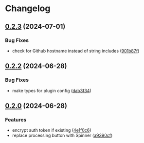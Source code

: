 # Changelog

## [0.2.3](https://github.com/flayks/sanity-plugin-webhooks-trigger/compare/v0.2.2...v0.2.3) (2024-07-01)


### Bug Fixes

* check for Github hostname instead of string includes ([901b87f](https://github.com/flayks/sanity-plugin-webhooks-trigger/commit/901b87f35951973975a39c6631c4d1936bd156b1))

## [0.2.2](https://github.com/flayks/sanity-plugin-webhooks-trigger/compare/v0.2.0...v0.2.2) (2024-06-28)


### Bug Fixes

* make types for plugin config ([dab3f34](https://github.com/flayks/sanity-plugin-webhooks-trigger/commit/dab3f34ac4bbecf2d35296a2844444a0fda03eb2))



## [0.2.0](https://github.com/flayks/sanity-plugin-webhooks-trigger/compare/a9390cf4feacc4fa3faf8ac04a17feeaedc4934f...v0.2.0) (2024-06-28)


### Features

* encrypt auth token if existing ([4e1f0c6](https://github.com/flayks/sanity-plugin-webhooks-trigger/commit/4e1f0c6f8afd712c02e2dc7d303cb753da411d58))
* replace processing button with Spinner ([a9390cf](https://github.com/flayks/sanity-plugin-webhooks-trigger/commit/a9390cf4feacc4fa3faf8ac04a17feeaedc4934f))
